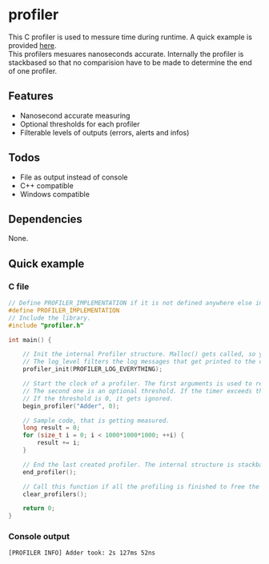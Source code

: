 # profiler

This C profiler is used to messure time during runtime. A quick example is provided [here](#quick-example).  
This profilers mesuares nanoseconds accurate. Internally the profiler is stackbased so that no comparision have to be made to determine the end of one profiler.

## Features

- Nanosecond accurate measuring
- Optional thresholds for each profiler
- Filterable levels of outputs (errors, alerts and infos)

## Todos

- File as output instead of console
- C++ compatible
- Windows compatible

## Dependencies

None.

## Quick example

### C file

```c
// Define PROFILER_IMPLEMENTATION if it is not defined anywhere else in your project.
#define PROFILER_IMPLEMENTATION
// Include the library.
#include "profiler.h"

int main() {

    // Init the internal Profiler structure. Malloc() gets called, so you need to call clear_profilers() to avoid memory leakage.
    // The log_level filters the log messages that get printed to the console.
    profiler_init(PROFILER_LOG_EVERYTHING);

    // Start the clock of a profiler. The first arguments is used to reference this profiler.
    // The second one is an optional threshold. If the timer exceeds the threshold, the log_level is of type PROFILER_LOG_ALERT instead of PROFILER_LOG_INFO.
    // If the threshold is 0, it gets ignored.
    begin_profiler("Adder", 0);

    // Sample code, that is getting measured.
    long result = 0;
    for (size_t i = 0; i < 1000*1000*1000; ++i) {
        result += i;
    }

    // End the last created profiler. The internal structure is stackbased, so that no comparisons have to be made for more optimal performance.
    end_profiler();

    // Call this function if all the profiling is finished to free the memory allocated by init_profilers().
    clear_profilers();

    return 0;
}
```

### Console output

```
[PROFILER INFO] Adder took: 2s 127ms 52ns
```